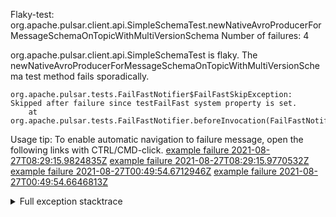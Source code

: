         
Flaky-test: org.apache.pulsar.client.api.SimpleSchemaTest.newNativeAvroProducerForMessageSchemaOnTopicWithMultiVersionSchema
Number of failures: 4

org.apache.pulsar.client.api.SimpleSchemaTest is flaky. The newNativeAvroProducerForMessageSchemaOnTopicWithMultiVersionSchema test method fails sporadically.

```
org.apache.pulsar.tests.FailFastNotifier$FailFastSkipException: Skipped after failure since testFailFast system property is set.
	at org.apache.pulsar.tests.FailFastNotifier.beforeInvocation(FailFastNotifier.java:88)

```

Usage tip: To enable automatic navigation to failure message, open the following links with CTRL/CMD-click.
[example failure 2021-08-27T08:29:15.9824835Z](https://github.com/apache/pulsar/runs/3441181143?check_suite_focus=true#step:9:1030)
[example failure 2021-08-27T08:29:15.9770532Z](https://github.com/apache/pulsar/runs/3441181143?check_suite_focus=true#step:9:1026)
[example failure 2021-08-27T00:49:54.6712946Z](https://github.com/apache/pulsar/runs/3438608157?check_suite_focus=true#step:9:1026)
[example failure 2021-08-27T00:49:54.6646813Z](https://github.com/apache/pulsar/runs/3438608157?check_suite_focus=true#step:9:1022)


<details>
<summary>Full exception stacktrace</summary>
<code><pre>
org.apache.pulsar.tests.FailFastNotifier$FailFastSkipException: Skipped after failure since testFailFast system property is set.
	at org.apache.pulsar.tests.FailFastNotifier.beforeInvocation(FailFastNotifier.java:88)

</pre></code>
</details>

